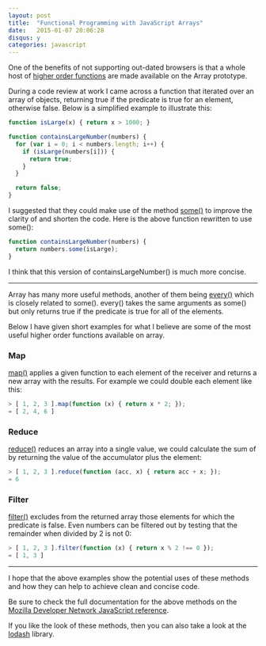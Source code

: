 ```yaml
---
layout: post
title:  "Functional Programming with JavaScript Arrays"
date:   2015-01-07 20:06:28
disqus: y
categories: javascript
---
```

One of the benefits of not supporting out-dated browsers is that a whole host of
[higher order functions](http://en.wikipedia.org/wiki/Higher-order_function) are
made available on the Array prototype.

During a code review at work I came across a function that iterated
over an array of objects, returning true if the predicate is true for an element,
otherwise false. Below is a simplified example to illustrate this:

```javascript
function isLarge(x) { return x > 1000; }

function containsLargeNumber(numbers) {
  for (var i = 0; i < numbers.length; i++) {
    if (isLarge(numbers[i])) {
      return true;
    }
  }

  return false;
}
```

I suggested that they could make use of the method
[some()](https://developer.mozilla.org/en/docs/Web/JavaScript/Reference/Global_Objects/Array/some)
to improve the clarity of and shorten the code. Here is the above function
rewritten to use some():

```javascript
function containsLargeNumber(numbers) {
  return numbers.some(isLarge);
}
```

I think that this version of containsLargeNumber() is much more concise.

---

Array has many more useful methods, another of them being
[every()](https://developer.mozilla.org/en-US/docs/Web/JavaScript/Reference/Global_Objects/Array/every)
which is closely related to some(). every() takes the same arguments as some() but
only returns true if the predicate is true for all of the elements.

Below I have given short examples for what I believe are some of the most useful
higher order functions available on array.

### Map
[map()](https://developer.mozilla.org/en-US/docs/Web/JavaScript/Reference/Global_Objects/Array/map)
applies a given function to each element of the receiver and returns a
new array with the results. For example we could double each element like this:

```javascript
> [ 1, 2, 3 ].map(function (x) { return x * 2; });
= [ 2, 4, 6 ]
```

### Reduce
[reduce()](https://developer.mozilla.org/en-US/docs/Web/JavaScript/Reference/Global_Objects/Array/Reduce)
reduces an array into a single value, we could calculate the sum of by returning
the value of the accumulator plus the element:

```javascript
> [ 1, 2, 3 ].reduce(function (acc, x) { return acc + x; });
= 6
```


### Filter
[filter()](https://developer.mozilla.org/en-US/docs/Web/JavaScript/Reference/Global_Objects/Array/filter)
excludes from the returned array those elements for which the predicate is false.
Even numbers can be filtered out by testing that the remainder when divided by 2
is not 0:

```javascript
> [ 1, 2, 3 ].filter(function (x) { return x % 2 !== 0 });
= [ 1, 3 ]
```

---

I hope that the above examples show the potential uses
of these methods and how they can help to achieve clean and concise code.

Be sure to check the full documentation for the above methods on the
[Mozilla Developer Network JavaScript reference](https://developer.mozilla.org/en-US/docs/Web/JavaScript/Reference/Global_Objects/Array).

If you like the look of these methods, then you can also take a look at the
[lodash](https://lodash.com/) library.
